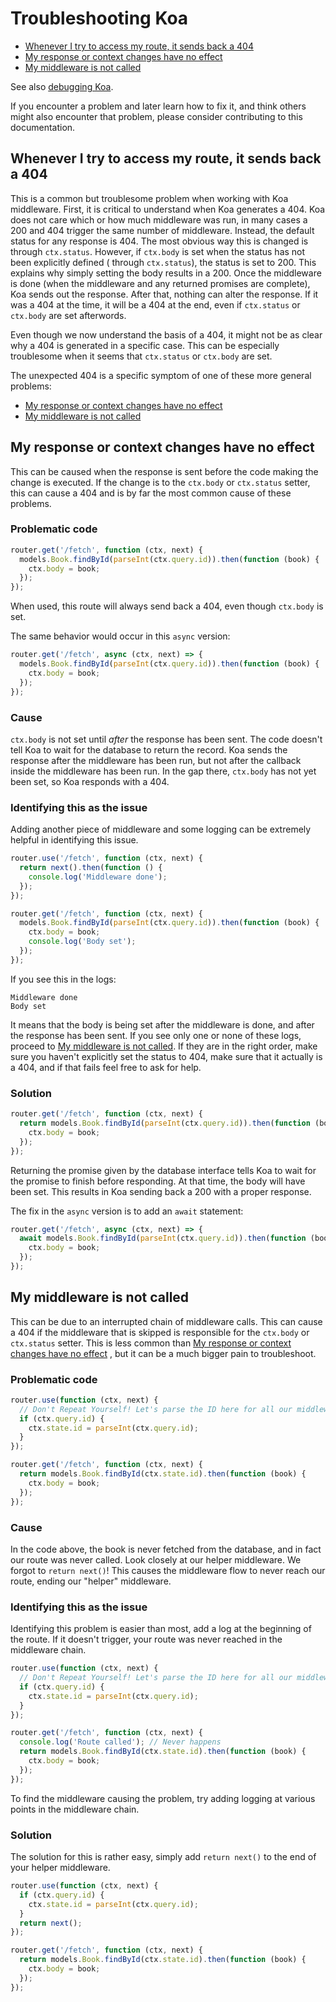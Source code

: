 # Troubleshooting Koa

- [Whenever I try to access my route, it sends back a 404](#whenever-i-try-to-access-my-route-it-sends-back-a-404)
- [My response or context changes have no effect](#my-response-or-context-changes-have-no-effect)
- [My middleware is not called](#my-middleware-is-not-called)

See also [debugging Koa](guide.md#debugging-koa).

If you encounter a problem and later learn how to fix it, and think others might also encounter that problem, please
consider contributing to this documentation.

## Whenever I try to access my route, it sends back a 404

This is a common but troublesome problem when working with Koa middleware. First, it is critical to understand when Koa
generates a 404. Koa does not care which or how much middleware was run, in many cases a 200 and 404 trigger the same
number of middleware. Instead, the default status for any response is 404. The most obvious way this is changed is
through `ctx.status`. However, if `ctx.body` is set when the status has not been explicitly defined (
through `ctx.status`), the status is set to 200. This explains why simply setting the body results in a 200. Once the
middleware is done (when the middleware and any returned promises are complete), Koa sends out the response. After that,
nothing can alter the response. If it was a 404 at the time, it will be a 404 at the end, even if `ctx.status`
or `ctx.body` are set afterwords.

Even though we now understand the basis of a 404, it might not be as clear why a 404 is generated in a specific case.
This can be especially troublesome when it seems that `ctx.status` or `ctx.body` are set.

The unexpected 404 is a specific symptom of one of these more general problems:

- [My response or context changes have no effect](#my-response-or-context-changes-have-no-effect)
- [My middleware is not called](#my-middleware-is-not-called)

## My response or context changes have no effect

This can be caused when the response is sent before the code making the change is
executed. If the change is to the `ctx.body` or `ctx.status` setter, this can cause a 404 and
is by far the most common cause of these problems.

### Problematic code

```js
router.get('/fetch', function (ctx, next) {
  models.Book.findById(parseInt(ctx.query.id)).then(function (book) {
    ctx.body = book;
  });
});
```

When used, this route will always send back a 404, even though `ctx.body` is set.

The same behavior would occur in this `async` version:

```js
router.get('/fetch', async (ctx, next) => {
  models.Book.findById(parseInt(ctx.query.id)).then(function (book) {
    ctx.body = book;
  });
});
```

### Cause

`ctx.body` is not set until *after* the response has been sent. The code doesn't tell Koa to wait for the database to
return the record. Koa sends the response after the middleware has been run, but not after the callback inside the
middleware has been run. In the gap there, `ctx.body` has not yet been set, so Koa responds with a 404.

### Identifying this as the issue

Adding another piece of middleware and some logging can be extremely helpful in identifying this issue.

```js
router.use('/fetch', function (ctx, next) {
  return next().then(function () {
    console.log('Middleware done'); 
  }); 
});

router.get('/fetch', function (ctx, next) {
  models.Book.findById(parseInt(ctx.query.id)).then(function (book) {
    ctx.body = book;
    console.log('Body set');
  });
});
```

If you see this in the logs:

```
Middleware done 
Body set
```

It means that the body is being set after the middleware is done, and after the response has been sent. If you see only
one or none of these logs, proceed to [My middleware is not called](#my-middleware-is-not-called). If they are in the
right order, make sure you haven't explicitly set the status to 404, make sure that it actually is a 404, and if that
fails feel free to ask for help.

### Solution

```js
router.get('/fetch', function (ctx, next) {
  return models.Book.findById(parseInt(ctx.query.id)).then(function (book) {
    ctx.body = book;
  });
});
```

Returning the promise given by the database interface tells Koa to wait for the promise to finish before responding. At
that time, the body will have been set. This results in Koa sending back a 200 with a proper response.

The fix in the `async` version is to add an `await` statement:

```js
router.get('/fetch', async (ctx, next) => {
  await models.Book.findById(parseInt(ctx.query.id)).then(function (book) {
    ctx.body = book;
  });
});
```

## My middleware is not called

This can be due to an interrupted chain of middleware calls. This can cause a 404 if the
middleware that is skipped is responsible for the `ctx.body` or `ctx.status` setter.
This is less common than [My response or context changes have no effect](#my-response-or-context-changes-have-no-effect)
,
but it can be a much bigger pain to troubleshoot.

### Problematic code

```js
router.use(function (ctx, next) {
  // Don't Repeat Yourself! Let's parse the ID here for all our middleware
  if (ctx.query.id) {
    ctx.state.id = parseInt(ctx.query.id);
  }
});

router.get('/fetch', function (ctx, next) {
  return models.Book.findById(ctx.state.id).then(function (book) {
    ctx.body = book;
  });
});
```

### Cause

In the code above, the book is never fetched from the database, and in fact our route was never called. Look closely at
our helper middleware. We forgot to `return next()`! This causes the middleware flow to never reach our route, ending
our "helper" middleware.

### Identifying this as the issue

Identifying this problem is easier than most, add a log at the beginning of the route. If it doesn't trigger, your route
was never reached in the middleware chain.

```js
router.use(function (ctx, next) {
  // Don't Repeat Yourself! Let's parse the ID here for all our middleware
  if (ctx.query.id) {
    ctx.state.id = parseInt(ctx.query.id);
  }
});

router.get('/fetch', function (ctx, next) {
  console.log('Route called'); // Never happens
  return models.Book.findById(ctx.state.id).then(function (book) {
    ctx.body = book;
  });
});
```

To find the middleware causing the problem, try adding logging at various points in the middleware chain.

### Solution

The solution for this is rather easy, simply add `return next()` to the end of your helper middleware.

```js
router.use(function (ctx, next) {
  if (ctx.query.id) {
    ctx.state.id = parseInt(ctx.query.id);
  }
  return next();
});

router.get('/fetch', function (ctx, next) {
  return models.Book.findById(ctx.state.id).then(function (book) {
    ctx.body = book;
  });
});
```
